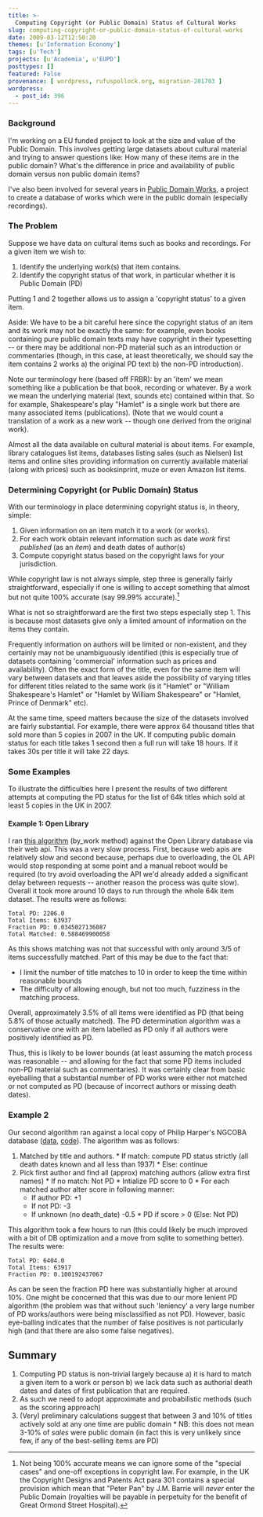 ```yaml
---
title: >-
  Computing Copyright (or Public Domain) Status of Cultural Works
slug: computing-copyright-or-public-domain-status-of-cultural-works
date: 2009-03-12T12:50:20
themes: [u'Information Economy']
tags: [u'Tech']
projects: [u'Academia', u'EUPD']
posttypes: []
featured: False
provenance: [ wordpress, rufuspollock.org, migration-201703 ]
wordpress:
  - post_id: 396
---
```


### Background

I'm working on a EU funded project to look at the size and value of the Public Domain. This involves getting large datasets about cultural material and trying to answer questions like: How many of these items are in the public domain? What's the difference in price and availability of public domain versus non public domain items?

I've also been involved for several years in [Public Domain Works][pdw], a project to create a database of works which were in the public domain (especially recordings).

[pdw]:http://www.publicdomainworks.net/

### The Problem

Suppose we have data on cultural items such as books and recordings. For a given item we wish to:

1. Identify the underlying work(s) that item contains.
2. Identify the copyright status of that work, in particular whether it is Public Domain (PD)

Putting 1 and 2 together allows us to assign a 'copyright status' to a given item.

Aside: We have to be a bit careful here since the copyright status of an item and its work may not be exactly the same: for example, even books containing pure public domain texts may have copyright in their typesetting -- or there may be additional non-PD material such as an introduction or commentaries (though, in this case, at least theoretically, we should say the item contains 2 works a) the original PD text b) the non-PD introduction).

Note our terminology here (based off FRBR): by an 'item' we mean something like a publication be that book, recording or whatever. By a work we mean the underlying material (text, sounds etc) contained within that. So for example, Shakespeare's play "Hamlet" is a single work but there are many associated items (publications). (Note that we would count a translation of a work as a new work -- though one derived from the original work).

Almost all the data available on cultural material is about items. For example, library catalogues list items, databases listing sales (such as Nielsen) list items and online sites providing information on currently available material (along with prices) such as booksinprint, muze or even Amazon list items.


### Determining Copyright (or Public Domain) Status

With our terminology in place determining copyright status is, in theory, simple:

  1. Given information on an item match it to a work (or works).
  2. For each work obtain relevant information such as date *work* first *published* (as an *item*) and death dates of author(s)
  3. Compute copyright status based on the copyright laws for your jurisdiction.

While copyright law is not always simple, step three is generally fairly straightforward, especially if one is willing to accept something that almost but not quite 100% accurate (say 99.99% accurate).[^peterpan]

[^peterpan]: Not being 100% accurate means we can ignore some of the "special cases" and one-off exceptions in copyright law. For example, in the UK the Copyright Designs and Patents Act para 301 contains a special provision which mean that "Peter Pan" by J.M. Barrie will *never* enter the Public Domain (royalties will be payable in perpetuity for the benefit of Great Ormond Street Hospital).

What is not so straightforward are the first two steps especially step 1. This is because most datasets give only a limited amount of information on the items they contain.

Frequently information on authors will be limited or non-existent, and they certainly may not be unambiguously identified (this is especially true of datasets containing 'commercial' information such as prices and availability). Often the exact form of the title, even for the same item will vary between datasets and that leaves aside the possibility of varying titles for different titles related to the same work (is it "Hamlet" or "William Shakespeare's Hamlet" or "Hamlet by William Shakespeare" or "Hamlet, Prince of Denmark" etc).

At the same time, speed matters because the size of the datasets involved are fairly substantial. For example, there were approx 64 thousand titles that sold more than 5 copies in 2007 in the UK. If computing public domain status for each title takes 1 second then a full run will take 18 hours. If it takes 30s per title it will take 22 days.

### Some Examples

To illustrate the difficulties here I present the results of two different attempts at computing the PD status for the list of 64k titles which sold at least 5 copies in the UK in 2007.

#### Example 1: Open Library

I ran [this algorithm][1] (by_work method) against the Open Library database via their web api. This was a very slow process. First, because web apis are relatively slow and second because, perhaps due to overloading, the OL API would stop responding at some point and a manual reboot would be required (to try avoid overloading the API we'd already added a significant delay between requests -- another reason the process was quite slow). Overall it took more around 10 days to run through the whole 64k item dataset. The results were as follows:

[1]:http://knowledgeforge.net/pdw/hg/file/tip/pdw/openlibrary.py

    Total PD: 2206.0
    Total Items: 63937
    Fraction PD: 0.0345027136087
    Total Matched: 0.588469900058
 
As this shows matching was not that successful with only around 3/5 of items successfully matched. Part of this may be due to the fact that:

  * I limit the number of title matches to 10 in order to keep the time within reasonable bounds
  * The difficulty of allowing enough, but not too much, fuzziness in the matching process.

Overall, approximately 3.5% of all items were identified as PD (that being 5.8% of those actually matched). The PD determination algorithm was a conservative one with an item labelled as PD only if all authors were positively identified as PD.

Thus, this is likely to be lower bounds (at least assuming the match process was reasonable -- and allowing for the fact that some PD items included non-PD material such as commentaries). It was certainly clear from basic eyeballing that a substantial number of PD works were either not matched or not computed as PD (because of incorrect authors or missing death dates).

### Example 2

Our second algorithm ran against a local copy of Philip Harper's NGCOBA database ([data][ngcoba], [code][ngcoba-code]). The algorithm was as follows:

[ngcoba]:http://www.kingkong.demon.co.uk/ngcoba/ngcoba.htm
[ngcoba-code]:http://knowledgeforge.net/pdw/hg/file/tip/pdw/getdata/ngcoba.py

  1. Matched by title and authors.
    * If match: compute PD status strictly (all death dates known and all less than 1937)
    * Else: continue
  2. Pick first author and find all (approx) matching authors (allow extra first names)
    * If no match: Not PD
    * Intialize PD score to 0
    * For each matched author alter score in following manner:
      * If author PD: +1
      * If not PD: -3 
      * If unknown (no death_date) -0.5
    * PD if score > 0 (Else: Not PD)

This algorithm took a few hours to run (this could likely be much improved with a bit of DB optimization and a move from sqlite to something better). The results were:

    Total PD: 6404.0
    Total Items: 63917
    Fraction PD: 0.100192437067

As can be seen the fraction PD here was substantially higher at around 10%. One might be concerned that this was due to our more lenient PD algorithm (the problem was that without such 'leniency' a very large number of PD works/authors were being misclassified as not PD). However, basic eye-balling indicates that the number of false positives is not particularly high (and that there are also some false negatives).

## Summary

  1. Computing PD status is non-trivial largely because a) it is hard to match a given item to a work or person b) we lack data such as authorial death dates and dates of first publication that are required.
  2. As such we need to adopt approximate and probabilistic methods (such as the scoring approach)
  3. (Very) preliminary calculations suggest that between 3 and 10% of titles actively sold at any one time are public domain
    * NB: this does not mean 3-10% of *sales* were public domain (in fact this is very unlikely since few, if any of the best-selling items are PD)

